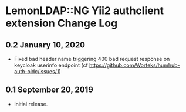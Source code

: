 LemonLDAP::NG Yii2 authclient extension Change Log
===============================================

0.2  January 10, 2020
-----------------------

- Fixed bad header name triggering 400 bad request response on keycloak userinfo endpoint (cf https://github.com/Worteks/humhub-auth-oidc/issues/1) 

0.1  September 20, 2019
-------------------------

- Initial release.
